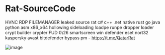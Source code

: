 # Rat-SourceCode
HVNC RDP FILEMANAGER leaked source rat c# c++ .net native rust go java python asm x86_x64 hollowing sideloading loadpe runpe dropper loader crypt builder crypter FUD 0\26 smartscreen win defender eset nort32 kaspersky avast bitdefender bypass
pm - https://t.me/QatarRat

![image](https://github.com/user-attachments/assets/7e694221-dcf1-4636-a73e-620a7c48a826)
